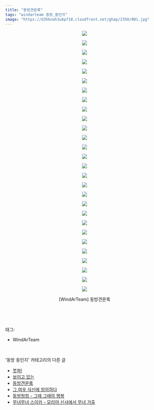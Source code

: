 ```yaml
---
title: "동방견문록"
tags: "windarteam 동방_동인지"
image: "https://d3hknah3u6pf18.cloudfront.net/ghap/2350/001.jpg"
---
```

<div class="article">
<p style="text-align: center; clear: none; float: none;"><img src="{{ site.imgserver4 }}/ghap/2350/001.jpg"/></p>
<p style="text-align: center; clear: none; float: none;"><img src="{{ site.imgserver4 }}/ghap/2350/002.jpg"/></p>
<p style="text-align: center; clear: none; float: none;"><img src="{{ site.imgserver4 }}/ghap/2350/003.jpg"/></p>
<p style="text-align: center; clear: none; float: none;"><img src="{{ site.imgserver4 }}/ghap/2350/004.jpg"/></p>
<p style="text-align: center; clear: none; float: none;"><img src="{{ site.imgserver4 }}/ghap/2350/005.jpg"/></p>
<p style="text-align: center; clear: none; float: none;"><img src="{{ site.imgserver4 }}/ghap/2350/006.jpg"/></p>
<p style="text-align: center; clear: none; float: none;"><img src="{{ site.imgserver4 }}/ghap/2350/007.jpg"/></p>
<p style="text-align: center; clear: none; float: none;"><img src="{{ site.imgserver4 }}/ghap/2350/008.jpg"/></p>
<p style="text-align: center; clear: none; float: none;"><img src="{{ site.imgserver4 }}/ghap/2350/009.jpg"/></p>
<p style="text-align: center; clear: none; float: none;"><img src="{{ site.imgserver4 }}/ghap/2350/010.jpg"/></p>
<p style="text-align: center; clear: none; float: none;"><img src="{{ site.imgserver4 }}/ghap/2350/011.jpg"/></p>
<p style="text-align: center; clear: none; float: none;"><img src="{{ site.imgserver4 }}/ghap/2350/012.jpg"/></p>
<p style="text-align: center; clear: none; float: none;"><img src="{{ site.imgserver4 }}/ghap/2350/013.jpg"/></p>
<p style="text-align: center; clear: none; float: none;"><img src="{{ site.imgserver4 }}/ghap/2350/014.jpg"/></p>
<p style="text-align: center; clear: none; float: none;"><img src="{{ site.imgserver4 }}/ghap/2350/015.jpg"/></p>
<p style="text-align: center; clear: none; float: none;"><img src="{{ site.imgserver4 }}/ghap/2350/016.jpg"/></p>
<p style="text-align: center; clear: none; float: none;"><img src="{{ site.imgserver4 }}/ghap/2350/017.jpg"/></p>
<p style="text-align: center; clear: none; float: none;"><img src="{{ site.imgserver4 }}/ghap/2350/018.jpg"/></p>
<p style="text-align: center; clear: none; float: none;"><img src="{{ site.imgserver4 }}/ghap/2350/019.jpg"/></p>
<p style="text-align: center; clear: none; float: none;"><img src="{{ site.imgserver4 }}/ghap/2350/020.jpg"/></p>
<p style="text-align: center; clear: none; float: none;"><img src="{{ site.imgserver4 }}/ghap/2350/021.jpg"/></p>
<p style="text-align: center; clear: none; float: none;"><img src="{{ site.imgserver4 }}/ghap/2350/022.jpg"/></p>
<p style="text-align: center; clear: none; float: none;"><img src="{{ site.imgserver4 }}/ghap/2350/023.jpg"/></p>
<p style="text-align: center; clear: none; float: none;"><img src="{{ site.imgserver4 }}/ghap/2350/024.jpg"/></p>
<p style="text-align: center; clear: none; float: none;"><img src="{{ site.imgserver4 }}/ghap/2350/025.jpg"/></p>
<p style="text-align: center; clear: none; float: none;"><img src="{{ site.imgserver4 }}/ghap/2350/026.jpg"/></p>
<p style="text-align: center; clear: none; float: none;"><img src="{{ site.imgserver4 }}/ghap/2350/027.jpg"/></p>
<p style="text-align: center; clear: none; float: none;"><img src="{{ site.imgserver4 }}/ghap/2350/028.jpg"/></p>
<p style="text-align: center; clear: none; float: none;">[WindArTeam] 동방견문록</p>
<p><br/></p>
</div><br/>
<div class="tagTrail">
<p>태그: </p>
<ul>
<li>WindArTeam</li>
</ul>
</div><br/>
<div class="another">
<p>'동방 동인지' 카테고리의 다른 글</p>
<ul>
<li><a href="/ghap_2352">붓파!</a></li>
<li><a href="/ghap_2351">보이고 있는</a></li>
<li><a href="/ghap_2350">동방견문록</a></li>
<li><a href="/ghap_2347">그 여우 식신에 빙의하다</a></li>
<li><a href="/ghap_2346">동방청첩 - 그때 그때의 행복</a></li>
<li><a href="/ghap_2345">무녀무녀 스이카 - 모리야 신사에서 무녀 가출</a></li>
</ul>
</div><br/>
<div class="cb_module cb_fluid">
<div class="cb_wrt cb_profile">
</div><!-- commentList close -->
</div><br/>
